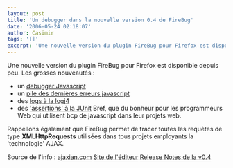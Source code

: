```yaml
---
layout: post
title: 'Un debugger dans la nouvelle version 0.4 de FireBug'
date: '2006-05-24 02:18:07'
author: Casimir
tags: '[]'
excerpt: 'Une nouvelle version du plugin FireBug pour Firefox est disponible depuis peu.   Les grosses nouveautés :   * un [debugger Javascript](http://www.joehewitt.com/blog/images/2006-05-23/debugger.png)   * un [pile des dernières erreurs javascript](http://www.joehewitt.com/blog/images/2006-05-23/stacktrace.png)   * des [logs à la      ...'
---
```


Une nouvelle version du plugin FireBug pour Firefox est disponible depuis peu.   Les grosses nouveautés :
* un [debugger Javascript](http://www.joehewitt.com/blog/images/2006-05-23/debugger.png)
* un [pile des dernières erreurs javascript](http://www.joehewitt.com/blog/images/2006-05-23/stacktrace.png)
* des [logs à la logj4](http://www.joehewitt.com/blog/images/2006-05-23/levels.png)
* des ['assertions' à la JUnit](http://www.joehewitt.com/blog/images/2006-05-23/assert.png)   Bref, que du bonheur pour les programmeurs Web qui utilisent bcp de javascript dans leur projets web.

Rappellons également que FireBug permet de tracer toutes les requêtes de type **XMLHttpRequests** utilisées dans tous projets employants la 'technologie' AJAX.

Source de l'info : [ajaxian.com](http://ajaxian.com/archives/firebug-04-now-with-debugger)   [Site de l'éditeur](http://www.getfirebug.com)   [Release Notes de la v0.4](http://www.joehewitt.com/software/firebug/releases/0.4notes.php)
